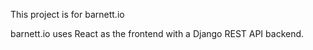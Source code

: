 This project is for barnett.io

barnett.io uses React as the frontend with a Django REST API backend.
